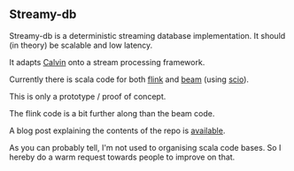 Streamy-db
--

Streamy-db is a deterministic streaming database implementation.
It should (in theory) be scalable and low latency.

It adapts [Calvin](http://cs-www.cs.yale.edu/homes/dna/papers/calvin-sigmod12.pdf) onto a stream processing framework.

Currently there is scala code for both [flink](https://flink.apache.org/) and [beam](https://beam.apache.org/) (using [scio](https://github.com/spotify/scio)).

This is only a prototype / proof of concept.

The flink code is a bit further along than the beam code.

A blog post explaining the contents of the repo is [available](https://domsj.info/2018/12/30/introducing-streamy-db.html).

As you can probably tell, I'm not used to organising scala code bases.
So I hereby do a warm request towards people to improve on that.
